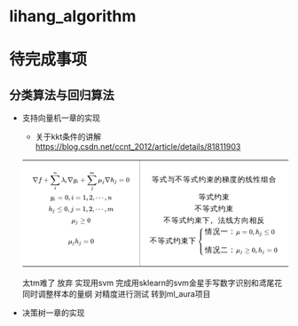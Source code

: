 # lihang_algorithm
# 待完成事项
## 分类算法与回归算法
* 支持向量机一章的实现
    - 关于kkt条件的讲解
    <https://blog.csdn.net/ccnt_2012/article/details/81811903>
   
    ![](equation.png)  
    
    太tm难了 放弃  实现用svm 完成用sklearn的svm金星手写数字识别和鸢尾花 同时调整样本的量纲 对精度进行测试
    转到ml_aura项目

* 决策树一章的实现
